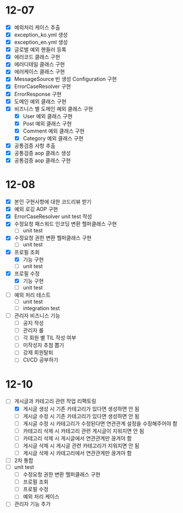 # 12-07
- [x] 예외처리 케이스 추출
- [x] exception_ko.yml 생성
- [x] exception_en.yml 생성
- [x] 글로벌 예외 핸들러 등록
- [x] 에러코드 클래스 구현
- [x] 에러디테일 클래스 구현
- [x] 에러케이스 클래스 구현
- [x] MessageSource 빈 생성 Configuration 구현
- [x] ErrorCaseResolver 구현
- [x] ErrorResponse 구현
- [x] 도메인 예외 클래스 구현
- [x] 비즈니스 별 도메인 예외 클래스 구현
  - [x] User 예외 클래스 구현
  - [x] Post 예외 클래스 구현
  - [x] Comment 예외 클래스 구현
  - [x] Category 예외 클래스 구현
- [x] 공통검증 사항 추출
- [x] 공통검증 aop 클래스 생성
- [x] 공통검증 aop 클래스 구현

# 12-08
- [x] 본인 구현사항에 대한 코드리뷰 받기
- [x] 예외 로깅 AOP 구현
- [x] ErrorCaseResolver unit test 작성
- [x] 수정요청 패스워드 인코딩 변환 헬퍼클래스 구현
  - [ ] unit test
- [x] 수정요청 권한 변환 헬퍼클래스 구현
  - [ ] unit test
- [x] 프로필 조회 
  - [x] 기능 구현
  - [ ] unit test
- [x] 프로필 수정
  - [x] 기능 구현
  - [ ] unit test
- [ ] 예외 처리 테스트
  - [ ] unit test
  - [ ] integration test
- [ ] 관리자 비즈니스 기능
  - [ ] 공지 작성
  - [ ] 관리자 롤
  - [ ] 각 회원 별 TIL 작성 여부
  - [ ] 미작성자 추첨 뽑기
  - [ ] 강제 회원탈퇴
  - [ ] CI/CD 공부하기

# 12-10
- [ ] 게시글과 카테고리 관련 작업 리팩토링
  - [x] 게시글 생성 시 기존 카테고리가 있다면 생성하면 안 됨
  - [ ] 게시글 수정 시 기존 카테고리가 있다면 생성하면 안 됨
  - [ ] 게시글 수정 시 카테고리가 수정된다면 연관관계 설정을 수정해주어야 함
  - [ ] 카테고리 삭제 시 카테고리 관련 게시글이 지워지면 안 됨
  - [ ] 카테고리 삭제 시 게시글에서 연관관계만 끊겨야 함
  - [ ] 게시글 삭제 시 게시글 관련 카테고리가 지워지면 안 됨
  - [ ] 게시글 삭제 시 카테고리에서 연관관계만 끊겨야 함
- [ ] 2차 통합
- [ ] unit test
  - [ ] 수정요청 권한 변환 헬퍼클래스 구현
  - [ ] 프로필 조회
  - [ ] 프로필 수정
  - [ ] 예외 처리 케이스
- [ ] 관리자 기능 추가